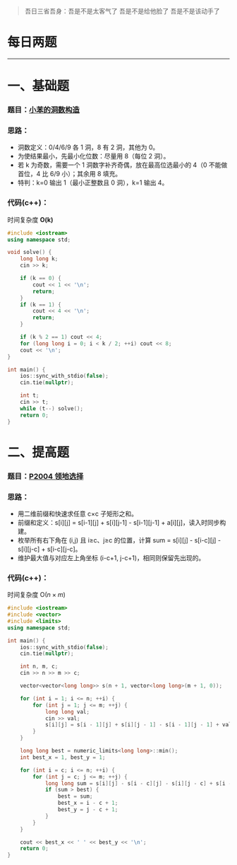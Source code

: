 >吾日三省吾身：吾是不是太客气了 吾是不是给他脸了 吾是不是该动手了

# 每日两题
---


# 一、基础题
### 题目：[小苯的洞数构造](https://ac.nowcoder.com/acm/problem/296614)

### 思路：
- 洞数定义：0/4/6/9 各 1 洞，8 有 2 洞，其他为 0。
- 为使结果最小，先最小化位数：尽量用 8（每位 2 洞）。
- 若 k 为奇数，需要一个 1 洞数字补齐奇偶，放在最高位选最小的 4（0 不能做首位，4 比 6/9 小）；其余用 8 填充。
- 特判：k=0 输出 1（最小正整数且 0 洞），k=1 输出 4。

### 代码(c++)：
时间复杂度 **O(k)**

```cpp
#include <iostream>
using namespace std;

void solve() {
    long long k;
    cin >> k;

    if (k == 0) {
        cout << 1 << '\n';
        return;
    }
    if (k == 1) {
        cout << 4 << '\n';
        return;
    }

    if (k % 2 == 1) cout << 4;
    for (long long i = 0; i < k / 2; ++i) cout << 8;
    cout << '\n';
}

int main() {
    ios::sync_with_stdio(false);
    cin.tie(nullptr);

    int t;
    cin >> t;
    while (t--) solve();
    return 0;
}
```

# 二、提高题
### 题目：[P2004 领地选择](https://www.luogu.com.cn/problem/P2004)

### 思路：
- 用二维前缀和快速求任意 c×c 子矩形之和。
- 前缀和定义：s[i][j] = s[i-1][j] + s[i][j-1] - s[i-1][j-1] + a[i][j]，读入时同步构建。
- 枚举所有右下角在 (i,j) 且 i≥c、j≥c 的位置，计算 sum = s[i][j] - s[i-c][j] - s[i][j-c] + s[i-c][j-c]。
- 维护最大值与对应左上角坐标 (i-c+1, j-c+1)，相同则保留先出现的。

### 代码(c++)：
时间复杂度 O($n \times m$)

```cpp
#include <iostream>
#include <vector>
#include <limits>
using namespace std;

int main() {
    ios::sync_with_stdio(false);
    cin.tie(nullptr);

    int n, m, c;
    cin >> n >> m >> c;

    vector<vector<long long>> s(n + 1, vector<long long>(m + 1, 0));

    for (int i = 1; i <= n; ++i) {
        for (int j = 1; j <= m; ++j) {
            long long val;
            cin >> val;
            s[i][j] = s[i - 1][j] + s[i][j - 1] - s[i - 1][j - 1] + val;
        }
    }

    long long best = numeric_limits<long long>::min();
    int best_x = 1, best_y = 1;

    for (int i = c; i <= n; ++i) {
        for (int j = c; j <= m; ++j) {
            long long sum = s[i][j] - s[i - c][j] - s[i][j - c] + s[i - c][j - c];
            if (sum > best) {
                best = sum;
                best_x = i - c + 1;
                best_y = j - c + 1;
            }
        }
    }

    cout << best_x << ' ' << best_y << '\n';
    return 0;
}
```

